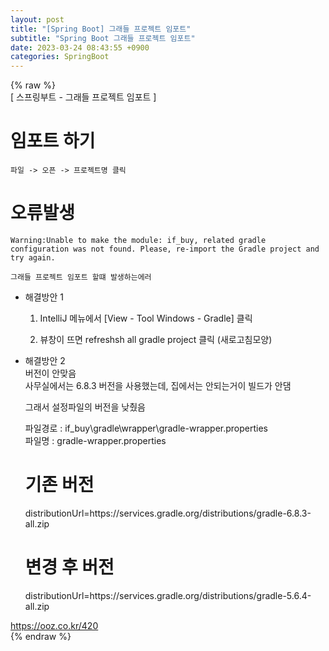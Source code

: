 ```yaml
---  
layout: post  
title: "[Spring Boot] 그래들 프로젝트 임포트"  
subtitle: "Spring Boot 그래들 프로젝트 임포트"  
date: 2023-03-24 08:43:55 +0900  
categories: SpringBoot  
---  
```

{% raw %}  
[ 스프링부트 - 그래들 프로젝트 임포트 ]  
  
# 임포트 하기  
	파일 -> 오픈 -> 프로젝트명 클릭  
  
  
# 오류발생  
	Warning:Unable to make the module: if_buy, related gradle configuration was not found. Please, re-import the Gradle project and try again.  
  
	그래들 프로젝트 임포트 할떄 발생하는에러  
  
  
- 해결방안 1  
	1. IntelliJ 메뉴에서 [View - Tool Windows - Gradle] 클릭  
  
	2. 뷰창이 뜨면 refreshsh all gradle project 클릭 (새로고침모양)  
  
- 해결방안 2  
	버전이 안맞음  
	사무실에서는 6.8.3 버전을 사용했는데, 집에서는 안되는거이 빌드가 안댐  
  
	그래서 설정파일의 버전을 낮췄음  
  
	파일경로 : if_buy\gradle\wrapper\gradle-wrapper.properties  
	파일명 : gradle-wrapper.properties  
  
	기존 버전  
	=================================================================================================================  
	distributionUrl=https\://services.gradle.org/distributions/gradle-6.8.3-all.zip  
  
	변경 후 버전  
	=================================================================================================================  
	distributionUrl=https\://services.gradle.org/distributions/gradle-5.6.4-all.zip  
  
  
  
  
  
  
  
  
https://ooz.co.kr/420  
{% endraw %}